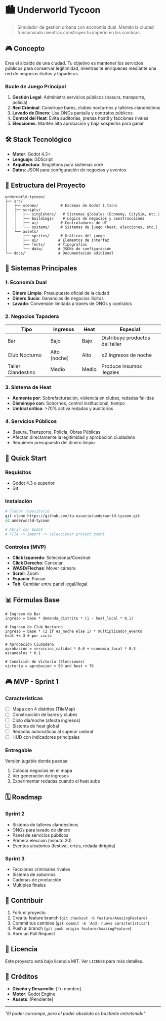 # 🏙️ Underworld Tycoon

> Simulador de gestión urbana con economía dual. Mantén la ciudad funcionando mientras construyes tu imperio en las sombras.

## 🎮 Concepto

Eres el alcalde de una ciudad. Tu objetivo es mantener los servicios públicos para conservar legitimidad, mientras te enriqueces mediante una red de negocios ilícitos y tapaderas.

### Bucle de Juego Principal

1. **Gestión Legal**: Administra servicios públicos (basura, transporte, policía)
2. **Red Criminal**: Construye bares, clubes nocturnos y talleres clandestinos
3. **Lavado de Dinero**: Usa ONGs pantalla y contratos públicos
4. **Control del Heat**: Evita auditorías, prensa hostil y facciones rivales
5. **Elecciones**: Mantén alta aprobación y baja sospecha para ganar

## 🛠️ Stack Tecnológico

- **Motor**: Godot 4.3+
- **Lenguaje**: GDScript
- **Arquitectura**: Singletons para sistemas core
- **Datos**: JSON para configuración de negocios y eventos

## 📁 Estructura del Proyecto

```
underworld-tycoon/
├── src/
│   ├── scenes/          # Escenas de Godot (.tscn)
│   ├── scripts/
│   │   ├── singletons/   # Sistemas globales (Economy, CitySim, etc.)
│   │   ├── buildings/    # Lógica de negocios y construcciones
│   │   ├── ui/          # Controladores de UI
│   │   └── systems/     # Sistemas de juego (heat, elecciones, etc.)
│   └── assets/
│       ├── sprites/     # Gráficos del juego
│       ├── ui/         # Elementos de interfaz
│       ├── fonts/      # Tipografías
│       └── data/       # JSONs de configuración
└── docs/               # Documentación adicional
```

## 🎯 Sistemas Principales

### 1. Economía Dual
- **Dinero Limpio**: Presupuesto oficial de la ciudad
- **Dinero Sucio**: Ganancias de negocios ilícitos
- **Lavado**: Conversión limitada a través de ONGs y contratos

### 2. Negocios Tapadera
| Tipo | Ingresos | Heat | Especial |
|------|----------|------|----------|
| Bar | Bajo | Bajo | Distribuye productos del taller |
| Club Nocturno | Alto (noche) | Alto | x2 ingresos de noche |
| Taller Clandestino | Medio | Medio | Produce insumos ilegales |

### 3. Sistema de Heat
- **Aumenta por**: Sobrefacturación, violencia en clubes, redadas fallidas
- **Disminuye con**: Sobornos, control institucional, tiempo
- **Umbral crítico**: >70% activa redadas y auditorías

### 4. Servicios Públicos
- Basura, Transporte, Policía, Obras Públicas
- Afectan directamente la legitimidad y aprobación ciudadana
- Requieren presupuesto del dinero limpio

## 🚀 Quick Start

### Requisitos
- Godot 4.3 o superior
- Git

### Instalación
```bash
# Clonar repositorio
git clone https://github.com/tu-usuario/underworld-tycoon.git
cd underworld-tycoon

# Abrir con Godot
# File -> Import -> Seleccionar project.godot
```

### Controles (MVP)
- **Click Izquierdo**: Seleccionar/Construir
- **Click Derecho**: Cancelar
- **WASD/Flechas**: Mover cámara
- **Scroll**: Zoom
- **Espacio**: Pausar
- **Tab**: Cambiar entre panel legal/ilegal

## 📊 Fórmulas Base

```gdscript
# Ingreso de Bar
ingreso = base * demanda_distrito * (1 - heat_local * 0.1)

# Ingreso de Club Nocturno
ingreso = base * (2 if es_noche else 1) * multiplicador_evento
heat += 3 # por ciclo

# Aprobación Ciudadana
aprobacion = servicios_calidad * 0.6 + economia_local * 0.3 - escandalos * 0.1

# Condición de Victoria (Elecciones)
victoria = aprobacion > 50 and heat < 70
```

## 🎮 MVP - Sprint 1

### Características
- [ ] Mapa con 4 distritos (TileMap)
- [ ] Construcción de bares y clubes
- [ ] Ciclo día/noche (afecta ingresos)
- [ ] Sistema de heat global
- [ ] Redadas automáticas al superar umbral
- [ ] HUD con indicadores principales

### Entregable
Versión jugable donde puedas:
1. Colocar negocios en el mapa
2. Ver generación de ingresos
3. Experimentar redadas cuando el heat sube

## 🗓️ Roadmap

### Sprint 2
- Sistema de talleres clandestinos
- ONGs para lavado de dinero
- Panel de servicios públicos
- Primera elección (minuto 20)
- Eventos aleatorios (festival, crisis, redada dirigida)

### Sprint 3
- Facciones criminales rivales
- Sistema de sobornos
- Cadenas de producción
- Múltiples finales

## 🤝 Contribuir

1. Fork el proyecto
2. Crea tu feature branch (`git checkout -b feature/AmazingFeature`)
3. Commit tus cambios (`git commit -m 'Add: nueva característica'`)
4. Push al branch (`git push origin feature/AmazingFeature`)
5. Abre un Pull Request

## 📝 Licencia

Este proyecto está bajo licencia MIT. Ver `LICENSE` para más detalles.

## 🎨 Créditos

- **Diseño y Desarrollo**: [Tu nombre]
- **Motor**: Godot Engine
- **Assets**: [Pendiente]

---

*"El poder corrompe, pero el poder absoluto es bastante entretenido"*

